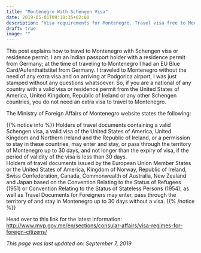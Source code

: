 ```yaml
---
title: "Montenegro With Schengen Visa"
date: 2019-05-01T09:18:35+02:00
description: "Visa requirements for Montenegro. Travel visa free to Montenegro with valid visa from USA, UK, Ireland and Schengen countries."
draft: true
image: ""
---
```


This post explains how to travel to Montenegro with Schengen visa or residence permit. I am an Indian passport holder with a residence permit from Germany; at the time of traveling to Montenegro I had an EU Blue Card/Aufenthaltstitel from Germany. I traveled to Montenegro without the need of any extra visa and on arriving at Podgorica airport, I was just stamped without any questions whatsoever. So, if you are a national of any country with a valid visa or residence permit from the United States of America, United Kingdom, Republic of Ireland or any other Schengen countries, you do not need an extra visa to travel to Montenegro.

The Ministry of Foreign Affairs of Montenegro website states the following:

{{% notice info %}}
Holders of travel documents containing a valid Schengen visa, a valid visa of the United States of America, United Kingdom and Northern Ireland and the Republic of Ireland, or a permission to stay in these countries, may enter and stay, or pass through the territory of Montenegro up to 30 days, and not longer than the expiry of visa, if the period of validity of the visa is less than 30 days. <br>
Holders of travel documents issued by the European Union Member States or the United States of America, Kingdom of Norway, Republic of Ireland, Swiss Confederation, Canada, Commonwealth of Australia, New Zealand and Japan based on the Convention Relating to the Status of Refugees (1951) or Convention Relating to the Status of Stateless Persons (1954), as well as Travel Documents for Foreigners may enter, pass through the territory of and stay in Montenegro up to 30 days without a visa.
{{% /notice %}}

Head over to this link for the latest information: http://www.mvp.gov.me/en/sections/consular-affairs/visa-regimes-for-foreign-citizens/

*This page was last updated on: September 7, 2019*